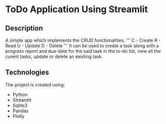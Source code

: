 # ToDo Application Using Streamlit

## Description 
A simple app which implements the CRUD functionalities.
'''
    C - Create
    R - Read
    U - Update
    D - Delete
'''
It can be used to create a task along with a progress report and due-date for the said task in the to-do list, view all the curent tasks, update or delete an existing task.

## Technologies
The project is created using: 
* Python
* Streamlit
* Sqlite3
* Pandas
* Plotly

